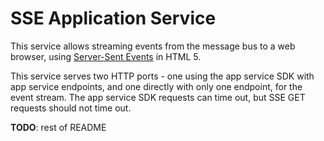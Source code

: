 # SSE Application Service

This service allows streaming events from the message bus to a web
browser, using [Server-Sent Events](https://developer.mozilla.org/en-US/docs/Web/API/Server-sent_events)
in HTML 5. 

This service serves two HTTP ports - one using the app service SDK with
app service endpoints, and one directly with only one endpoint, for the
event stream. The app service SDK requests can time out, but SSE GET
requests should not time out.

**TODO**: rest of README

